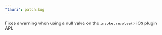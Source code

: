 ```yaml
---
"tauri": patch:bug
---
```


Fixes a warning when using a null value on the `invoke.resolve()` iOS plugin API.
